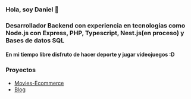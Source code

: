 
### Hola, soy Daniel 👋

### Desarrollador Backend con experiencia en tecnologías como Node.js con Express, PHP, Typescript, Nest.js(en proceso) y Bases de datos SQL

#### En mi tiempo libre disfruto de hacer deporte y jugar videojuegos :D

### Proyectos

- [Movies-Ecommerce](https://github.com/d4niel-olaya/MoviesEcommerce)
- [Blog](https://github.com/d4niel-olaya/blogTs)

<!--
**d4niel-olaya/d4niel-olaya** is a ✨ _special_ ✨ repository because its `README.md` (this file) appears on your GitHub profile.

Here are some ideas to get you started:

- 🔭 I’m currently working on ...
- 🌱 I’m currently learning ...
- 👯 I’m looking to collaborate on ...
- 🤔 I’m looking for help with ...
- 💬 Ask me about ...
- 📫 How to reach me: ...
- 😄 Pronouns: ...
- ⚡ Fun fact: ...
-->
